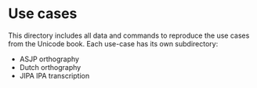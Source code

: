 # Use cases

This directory includes all data and commands to reproduce the use cases from the Unicode book. Each use-case has its own subdirectory:

- ASJP orthography
- Dutch orthography
- JIPA IPA transcription
